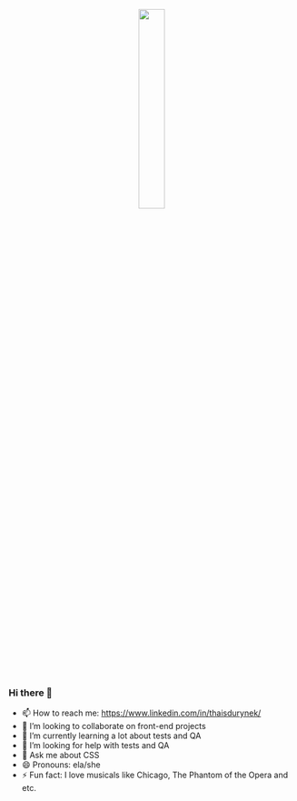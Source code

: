 <p align="center">
  <img src="https://media.giphy.com/media/bcbPzkSCytDH2/giphy.gif" width="30%">
</p>

### Hi there 👋

- 📫 How to reach me: https://www.linkedin.com/in/thaisdurynek/
- 👯 I’m looking to collaborate on front-end projects
- 🌱 I’m currently learning a lot about tests and QA
- 🤔 I’m looking for help with tests and QA
- 💬 Ask me about CSS
- 😄 Pronouns: ela/she
- ⚡ Fun fact: I love musicals like Chicago, The Phantom of the Opera and etc.

